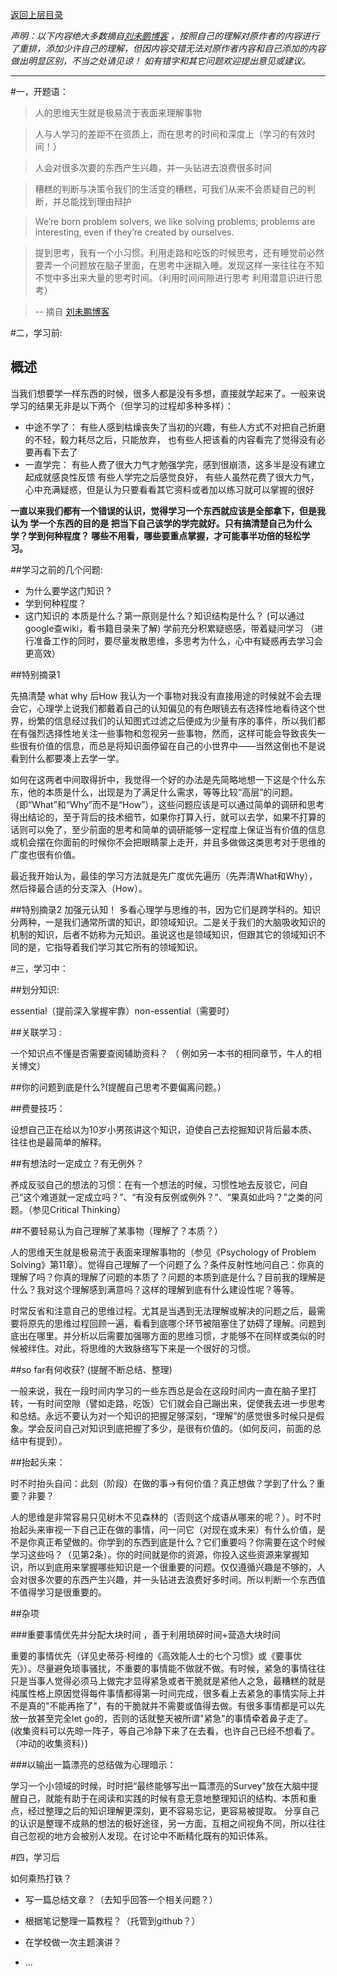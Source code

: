 [返回上层目录](./README.md)


*声明：以下内容绝大多数摘自[刘未鹏博客](http://mindhacks.cn/topics/learning-method/) ，按照自己的理解对原作者的内容进行了重排，添加少许自己的理解，但因内容交错无法对原作者内容和自己添加的内容做出明显区别，不当之处请见谅！ 如有错字和其它问题欢迎提出意见或建议。*

---

#一，开题语：

>人的思维天生就是极易流于表面来理解事物

>人与人学习的差距不在资质上，而在思考的时间和深度上（学习的有效时间！）

>人会对很多次要的东西产生兴趣，并一头钻进去浪费很多时间

>糟糕的判断与决策令我们的生活变的糟糕，可我们从来不会质疑自己的判断，并总能找到理由辩护

>We’re born problem solvers, we like solving problems; problems are interesting, even if they’re created by ourselves.

>提到思考，我有一个小习惯。利用走路和吃饭的时候思考，还有睡觉前必然要弄一个问题放在脑子里面，在思考中迷糊入睡。发现这样一来往往在不知不觉中多出来大量的思考时间。（利用时间间隙进行思考 利用潜意识进行思考）

>-- 摘自 [刘未鹏博客](http://mindhacks.cn/)



#二，学习前:

## 概述

当我们想要学一样东西的时候，很多人都是没有多想，直接就学起来了。一般来说学习的结果无非是以下两个（但学习的过程却多种多样）：

- 中途不学了： 有些人感到枯燥丧失了当初的兴趣，有些人方式不对把自己折磨的不轻，毅力耗尽之后，只能放弃， 也有些人把该看的内容看完了觉得没有必要再看下去了
- 一直学完： 有些人费了很大力气才勉强学完，感到很崩溃，这多半是没有建立起成就感良性反馈   有些人学完之后感觉良好， 有些人虽然花费了很大力气，心中充满疑惑，但是认为只要看看其它资料或者加以练习就可以掌握的很好

**一直以来我们都有一个错误的认识，觉得学习一个东西就应该是全部拿下，但是我认为 学一个东西的目的是 把当下自己该学的学完就好。只有搞清楚自己为什么学？学到何种程度？ 哪些不用看，哪些要重点掌握，才可能事半功倍的轻松学习。**

##学习之前的几个问题:

- 为什么要学这门知识？
- 学到何种程度？
- 这门知识的 本质是什么？第一原则是什么？知识结构是什么？   (可以通过google查wiki，看书籍目录来了解) 学前充分积累疑惑感，带着疑问学习  （进行准备工作的同时，要尽量发散思维，多思考为什么，心中有疑惑再去学习会更高效）


##特别摘录1

先搞清楚 what why 后How
我认为一个事物对我没有直接用途的时候就不会去理会它，心理学上说我们都戴着自己的认知偏见的有色眼镜去有选择性地看待这个世界，纷繁的信息经过我们的认知图式过滤之后便成为少量有序的事件，所以我们都在有强烈选择性地关注一些事物和忽视另一些事物，然而，这样可能会导致丧失一些很有价值的信息，而总是将知识面停留在自己的小世界中——当然这倒也不是说看到什么都要凑上去学一学。

如何在这两者中间取得折中，我觉得一个好的办法是先简略地想一下这是个什么东东，他的本质是什么，出现是为了满足什么需求，等等比较“高层”的问题。（即“What”和“Why”而不是“How”），这些问题应该是可以通过简单的调研和思考得出结论的，至于背后的技术细节，如果你打算入行，就可以去学，如果不打算的话则可以免了，至少前面的思考和简单的调研能够一定程度上保证当有价值的信息或机会摆在你面前的时候你不会把眼睛蒙上走开，并且多做做这类思考对于思维的广度也很有价值。

最近我开始认为，最佳的学习方法就是先广度优先遍历（先弄清What和Why），然后择最合适的分支深入（How）。

##特别摘录2
加强元认知！
 多看心理学与思维的书，因为它们是跨学科的。知识分两种，一是我们通常所谓的知识，即领域知识。二是关于我们的大脑吸收知识的机制的知识，后者不妨称为元知识。虽说这也是领域知识，但跟其它的领域知识不同的是，它指导着我们学习其它所有的领域知识。

#三，学习中：

##划分知识: 

essential（提前深入掌握牢靠）non-essential（需要时）


##关联学习 :

 一个知识点不懂是否需要查阅辅助资料？ （ 例如另一本书的相同章节，牛人的相关博文）


##你的问题到底是什么?(提醒自己思考不要偏离问题。）


##费曼技巧：

设想自己正在给以为10岁小男孩讲这个知识，迫使自己去挖掘知识背后最本质、往往也是最简单的解释。

##有想法时一定成立？有无例外？

养成反驳自己的想法的习惯：在有一个想法的时候，习惯性地去反驳它，问自己“这个难道就一定成立吗？”、“有没有反例或例外？”、“果真如此吗？”之类的问题。（参见Critical Thinking）


##不要轻易认为自己理解了某事物（理解了？本质？）

人的思维天生就是极易流于表面来理解事物的（参见《Psychology of Problem Solving》第11章）。觉得自己理解了一个问题了么？条件反射性地问自己：你真的理解了吗？你真的理解了问题的本质了？问题的本质到底是什么？目前我的理解是什么？我对这个理解感到满意吗？这样的理解到底有什么建设性呢？等等。


时常反省和注意自己的思维过程。尤其是当遇到无法理解或解决的问题之后，最需要将原先的思维过程回顾一遍，看看到底哪个环节被阻塞住了妨碍了理解。问题到底出在哪里。并分析以后需要加强哪方面的思维习惯，才能够不在同样或类似的时候被绊住。对此，将思维的大致脉络写下来是一个很好的习惯。


##so far有何收获? (提醒不断总结、整理)

一般来说，我在一段时间内学习的一些东西总是会在这段时间内一直在脑子里打转，一有时间空隙（譬如走路，吃饭）它们就会自己蹦出来，促使我去进一步思考和总结。永远不要认为对一个知识的把握足够深刻，“理解”的感觉很多时候只是假象。学会反问自己对知识到底把握了多少，是很有价值的。（如何反问，前面的总结中有提到）。


##抬起头来：

时不时抬头自问：此刻（阶段）在做的事→有何价值？真正想做？学到了什么？重要？非要？

人的思维是非常容易只见树木不见森林的（否则这个成语从哪来的呢？）。时不时抬起头来审视一下自己正在做的事情，问一问它（对现在或未来）有什么价值，是不是你真正希望做的。你学到的东西到底是什么？它们重要吗？你需要在这个时候学习这些吗？（见第2条）。你的时间就是你的资源，你投入这些资源来掌握知识，所以到底用来掌握哪些知识是一个很重要的问题。仅仅遵循兴趣是不够的，人会对很多次要的东西产生兴趣，并一头钻进去浪费好多时间。所以判断一个东西值不值得学习是很重要的。

 
##杂项



###重要事情优先并分配大块时间 ，善于利用琐碎时间+营造大块时间   

 重要的事情优先（详见史蒂芬·柯维的《高效能人士的七个习惯》或《要事优先》）。尽量避免琐事骚扰，不重要的事情能不做就不做。有时候，紧急的事情往往只是当事人觉得必须马上做完才显得紧急或者干脆就是紧他人之急，最糟糕的就是纯属性格上原因觉得每件事情都得第一时间完成，很多看上去紧急的事情实际上并不是真的"不能再拖了"，有的干脆就并不需要或值得去做。有很多事情都是可以先放一放甚至完全let go的，否则的话就整天被所谓"紧急"的事情牵着鼻子走了。
(收集资料可以先晾一阵子，等自己冷静下来了在去看，也许自己已经不想看了。（冲动的收集资料）)



###以输出一篇漂亮的总结做为心理暗示： 

学习一个小领域的时候，时时把“最终能够写出一篇漂亮的Survey”放在大脑中提醒自己，就能有助于在阅读和实践的时候有意无意地整理知识的结构、本质和重点，经过整理之后的知识理解更深刻，更不容易忘记，更容易被提取。  分享自己的认识是整理不成熟的想法的极好途径，另一方面，互相之间视角不同，所以往往自己忽视的地方会被别人发现。在讨论中不断精化既有的知识体系。



#四，学习后


如何乘热打铁？

- 写一篇总结文章？（去知乎回答一个相关问题？）

- 根据笔记整理一篇教程？（托管到github？）

- 在学校做一次主题演讲？

- ...

